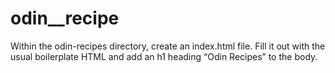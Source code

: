 # odin__recipe
Within the odin-recipes directory, create an index.html file. Fill it out with the usual boilerplate HTML and add an h1 heading “Odin Recipes” to the body.

